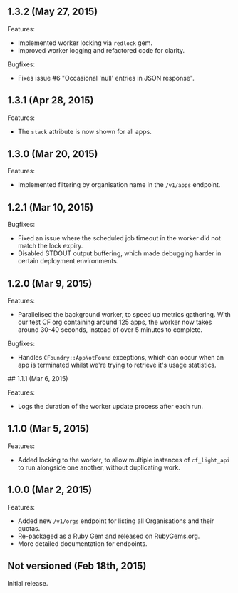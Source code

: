 ## 1.3.2 (May 27, 2015)

Features:

  - Implemented worker locking via `redlock` gem.
  - Improved worker logging and refactored code for clarity.

Bugfixes:

  - Fixes issue #6 "Occasional 'null' entries in JSON response".

## 1.3.1 (Apr 28, 2015)

Features:

  - The `stack` attribute is now shown for all apps.

## 1.3.0 (Mar 20, 2015)

Features:

  - Implemented filtering by organisation name in the `/v1/apps` endpoint.

## 1.2.1 (Mar 10, 2015)

Bugfixes:

  - Fixed an issue where the scheduled job timeout in the worker did not match the lock expiry.
  - Disabled STDOUT output buffering, which made debugging harder in certain deployment environments.

## 1.2.0 (Mar 9, 2015)

Features:

  - Parallelised the background worker, to speed up metrics gathering. With our test CF org containing around 125 apps, the worker now takes around 30-40 seconds, instead of over 5 minutes to complete.

Bugfixes:

  - Handles `CFoundry::AppNotFound` exceptions, which can occur when an app is terminated whilst we're trying to retrieve it's usage statistics.

## 1.1.1 (Mar 6, 2015)

Features:

  - Logs the duration of the worker update process after each run.

## 1.1.0 (Mar 5, 2015)

Features:

  - Added locking to the worker, to allow multiple instances of `cf_light_api` to run alongside one another, without duplicating work.

## 1.0.0 (Mar 2, 2015)

Features:
  
  - Added new `/v1/orgs` endpoint for listing all Organisations and their quotas.
  - Re-packaged as a Ruby Gem and released on RubyGems.org.
  - More detailed documentation for endpoints.

## Not versioned (Feb 18th, 2015)

Initial release.
